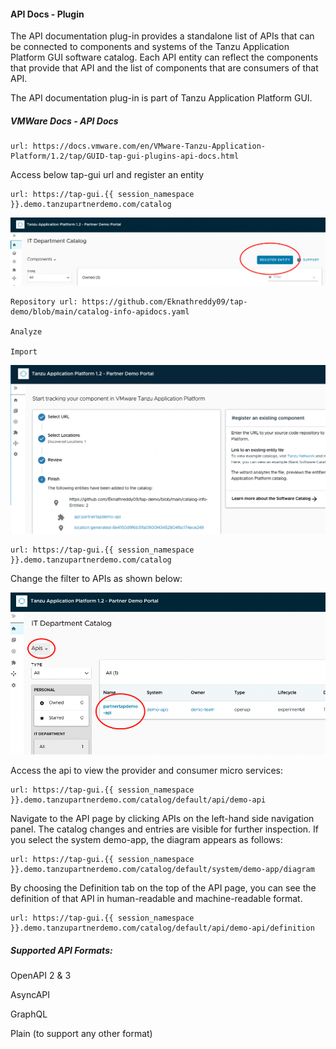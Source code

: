 #### API Docs - Plugin

The API documentation plug-in provides a standalone list of APIs that can be connected to components and systems of the Tanzu Application Platform GUI software catalog. Each API entity can reflect the components that provide that API and the list of components that are consumers of that API. 

The API documentation plug-in is part of Tanzu Application Platform GUI.

##### VMWare Docs - API Docs

```dashboard:open-url
url: https://docs.vmware.com/en/VMware-Tanzu-Application-Platform/1.2/tap/GUID-tap-gui-plugins-api-docs.html
```

Access below tap-gui url and register an entity

```dashboard:open-url
url: https://tap-gui.{{ session_namespace }}.demo.tanzupartnerdemo.com/catalog
```

![API Docs](images/APIDocs-1.png)

    Repository url: https://github.com/Eknathreddy09/tap-demo/blob/main/catalog-info-apidocs.yaml

    Analyze

    Import

![API Docs](images/APIDocs-2.png)


```dashboard:open-url
url: https://tap-gui.{{ session_namespace }}.demo.tanzupartnerdemo.com/catalog
```

Change the filter to APIs as shown below: 

![API Docs](images/APIDocs-3.png)

Access the api to view the provider and consumer micro services: 

```dashboard:open-url
url: https://tap-gui.{{ session_namespace }}.demo.tanzupartnerdemo.com/catalog/default/api/demo-api
```

Navigate to the API page by clicking APIs on the left-hand side navigation panel. The catalog changes and entries are visible for further inspection. If you select the system demo-app, the diagram appears as follows:

```dashboard:open-url
url: https://tap-gui.{{ session_namespace }}.demo.tanzupartnerdemo.com/catalog/default/system/demo-app/diagram
```

By choosing the Definition tab on the top of the API page, you can see the definition of that API in human-readable and machine-readable format.

```dashboard:open-url
url: https://tap-gui.{{ session_namespace }}.demo.tanzupartnerdemo.com/catalog/default/api/demo-api/definition
```

##### Supported API Formats: 

OpenAPI 2 & 3

AsyncAPI

GraphQL

Plain (to support any other format)

